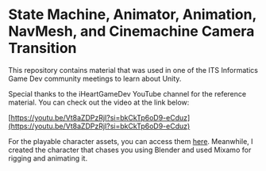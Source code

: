 # State Machine, Animator, Animation, NavMesh, and Cinemachine Camera Transition

This repository contains material that was used in one of the ITS Informatics Game Dev community meetings to learn about Unity.

Special thanks to the iHeartGameDev YouTube channel for the reference material. You can check out the video at the link below:

[https://youtu.be/Vt8aZDPzRjI?si=bkCkTp6oD9-eCduz](https://youtu.be/Vt8aZDPzRjI?si=bkCkTp6oD9-eCduz)

For the playable character assets, you can access them [here](https://assetstore.unity.com/packages/3d/characters/jammo-character-mix-and-jam-158456). Meanwhile, I created the character that chases you using Blender and used Mixamo for rigging and animating it.
